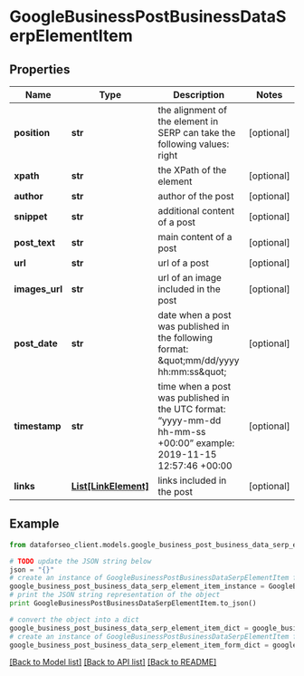 # GoogleBusinessPostBusinessDataSerpElementItem


## Properties

Name | Type | Description | Notes
------------ | ------------- | ------------- | -------------
**position** | **str** | the alignment of the element in SERP can take the following values: right | [optional] 
**xpath** | **str** | the XPath of the element | [optional] 
**author** | **str** | author of the post | [optional] 
**snippet** | **str** | additional content of a post | [optional] 
**post_text** | **str** | main content of a post | [optional] 
**url** | **str** | url of a post | [optional] 
**images_url** | **str** | url of an image included in the post | [optional] 
**post_date** | **str** | date when a post was published in the following format: \&quot;mm/dd/yyyy hh:mm:ss\&quot; | [optional] 
**timestamp** | **str** | time when a post was published in the UTC format: “yyyy-mm-dd hh-mm-ss +00:00” example: 2019-11-15 12:57:46 +00:00 | [optional] 
**links** | [**List[LinkElement]**](LinkElement.md) | links included in the post | [optional] 

## Example

```python
from dataforseo_client.models.google_business_post_business_data_serp_element_item import GoogleBusinessPostBusinessDataSerpElementItem

# TODO update the JSON string below
json = "{}"
# create an instance of GoogleBusinessPostBusinessDataSerpElementItem from a JSON string
google_business_post_business_data_serp_element_item_instance = GoogleBusinessPostBusinessDataSerpElementItem.from_json(json)
# print the JSON string representation of the object
print GoogleBusinessPostBusinessDataSerpElementItem.to_json()

# convert the object into a dict
google_business_post_business_data_serp_element_item_dict = google_business_post_business_data_serp_element_item_instance.to_dict()
# create an instance of GoogleBusinessPostBusinessDataSerpElementItem from a dict
google_business_post_business_data_serp_element_item_form_dict = google_business_post_business_data_serp_element_item.from_dict(google_business_post_business_data_serp_element_item_dict)
```
[[Back to Model list]](../README.md#documentation-for-models) [[Back to API list]](../README.md#documentation-for-api-endpoints) [[Back to README]](../README.md)


